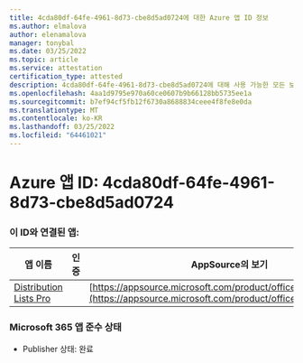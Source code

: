 ```yaml
---
title: 4cda80df-64fe-4961-8d73-cbe8d5ad0724에 대한 Azure 앱 ID 정보
ms.author: elmalova
author: elenamalova
manager: tonybal
ms.date: 03/25/2022
ms.topic: article
ms.service: attestation
certification_type: attested
description: 4cda80df-64fe-4961-8d73-cbe8d5ad0724에 대해 사용 가능한 모든 보안 및 규정 준수 정보입니다.
ms.openlocfilehash: 4aa1d9795e970a60ce0607b9b66128bb5735ee1a
ms.sourcegitcommit: b7ef94cf5fb12f6730a8688834ceee4f8fe8e0da
ms.translationtype: MT
ms.contentlocale: ko-KR
ms.lasthandoff: 03/25/2022
ms.locfileid: "64461021"
---
```

# <a name="azure-app-id-4cda80df-64fe-4961-8d73-cbe8d5ad0724"></a>Azure 앱 ID: 4cda80df-64fe-4961-8d73-cbe8d5ad0724


### <a name="apps-associated-with-this-id"></a>이 ID와 연결된 앱:
| **앱 이름** | **인증** | **AppSource의 보기** |
|--------------|---------------|-----------------------|
| [Distribution Lists Pro](../forward/WA200002977.md) |  | [https://appsource.microsoft.com/product/office/WA200002977](https://appsource.microsoft.com/product/office/WA200002977) |

### <a name="microsoft-365-app-compliance-status"></a>Microsoft 365 앱 준수 상태
- Publisher 상태: 완료
